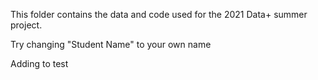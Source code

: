 This folder contains the data and code used for the 2021 Data+ summer project. 

Try changing "Student Name" to your own name

Adding to test 
